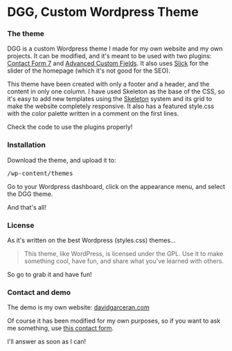 # DGG, Custom Wordpress Theme
<h3>The theme</h3>
<p>DGG is a custom Wordpress theme I made for my own website and my own projects. It can be modified, and it's meant to be used with two plugins: <a href='https://es.wordpress.org/plugins/contact-form-7/'>Contact Form 7</a> and <a href='http://www.advancedcustomfields.com/'>Advanced Custom Fields</a>. It also uses <a href='http://kenwheeler.github.io/slick/'>Slick</a> for the slider of the homepage (which it's not good for the SEO).</p>
<p>This theme have been created with only a footer and a header, and the content in only one column. I have used Skeleton as the base of the CSS, so it's easy to add new templates using the <a href="http://getskeleton.com/">Skeleton</a> system and its grid to make the website completely responsive. It also has a featured style.css with the color palette written in a comment on the first lines.</p>
<p>Check the code to use the plugins properly!</p>
<h3>Installation</h3>
<p>Download the theme, and upload it to: <pre>/wp-content/themes</pre></p>
<p>Go to your Wordpress dashboard, click on the appearance menu, and select the DGG theme.</p>
<p>And that's all!</p>
<h3>License</h3>
<p>As it's written on the best Wordpress (styles.css) themes...</p>
<p><blockquote>This theme, like WordPress, is licensed under the GPL.
Use it to make something cool, have fun, and share what you've learned with others.</blockquote></p>
<p>So go to grab it and have fun!</p>
<h3>Contact and demo</h3>
<p>The demo is my own website: <a href="http://davidgarceran.com" target="_blank">davidgarceran.com</a></p>
<p>Of course it has been modified for my own purposes, so if you want to ask me something, use <a href="http://davidgarceran.com/contact/" target="_blank">this contact form</a>.</p>
<p>I'll answer as soon as I can!</p>
